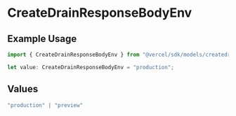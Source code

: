 # CreateDrainResponseBodyEnv

## Example Usage

```typescript
import { CreateDrainResponseBodyEnv } from "@vercel/sdk/models/createdrainop.js";

let value: CreateDrainResponseBodyEnv = "production";
```

## Values

```typescript
"production" | "preview"
```